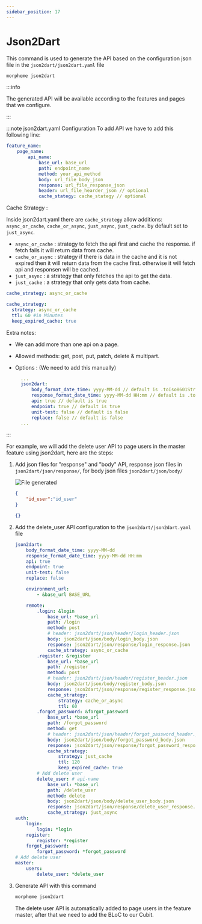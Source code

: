 ```yaml
---
sidebar_position: 17
---
```


# Json2Dart

This command is used to generate the API based on the configuration json file in the `json2dart/json2dart.yaml` file

```bash
morpheme json2dart
```

:::info

The generated API will be available according to the features and pages that we configure.

:::

:::note json2dart.yaml Configuration
To add API we have to add this following line:

```yaml title="json2dart/json2dart.yaml"
feature_name:
    page_name:
        api_name:
            base_url: base_url
            path: endpoint_name
            method: your_api_method
            body: url_file_body_json
            response: url_file_response_json
            header: url_file_hearder_json // optional
            cache_stategy: cache_stategy // optional
```

Cache Strategy :

Inside json2dart.yaml there are `cache_strategy` allow additions: `async_or_cache`, `cache_or_async`, `just_async`, `just_cache`. by default set to `just_async`.

- `async_or_cache` : strategy to fetch the api first and cache the response. if fetch fails it will return data from cache.
- `cache_or_async` : strategy if there is data in the cache and it is not expired then it will return data from the cache first. otherwise it will fetch api and responsen will be cached.
- `just_async` : a strategy that only fetches the api to get the data.
- `just_cache` : a strategy that only gets data from cache.

```yaml title="Simple Implementation"
cache_strategy: async_or_cache
```

```yaml title="Detail Implementation"
cache_strategy: 
  strategy: async_or_cache
  ttl: 60 #in Minutes
  keep_expired_cache: true 
```

Extra notes:

- We can add more than one api on a page.
- Allowed methods: get, post, put, patch, delete & multipart.
- Options : (We need to add this manually)

  ```yaml title="json2dart/json2dart.yaml"
    ...
    json2dart:
        body_format_date_time: yyyy-MM-dd // default is .toIso8601String()
        response_format_date_time: yyyy-MM-dd HH:mm // default is .toIso8601String()
        api: true // default is true
        endpoint: true // default is true
        unit-test: false // default is false
        replace: false // default is false
    ...
    ```

:::

For example, we will add the delete user API to page users in the master feature using json2dart, here are the steps:

1. Add json files for "response" and "body" API, response json files in `json2dart/json/response/`, for body json files `json2dart/json/body/`

    ![File generated](../../static/img/generate/api/body_response.png)

    ```json title="json2dart/json/body/delete_user_body.json"
    {
        "id_user":"id_user"
    }
    ```

    ```json title="json2dart/json/response/delete_user_response.json"
    {}
    ```

2. Add the delete_user API configuration to the `json2dart/json2dart.yaml` file

    ```yaml title="json2dart/json2dart.yaml"
    json2dart:
        body_format_date_time: yyyy-MM-dd
        response_format_date_time: yyyy-MM-dd HH:mm
        api: true
        endpoint: true
        unit-test: false
        replace: false

        environment_url:
            - &base_url BASE_URL

        remote:
            .login: &login
                base_url: *base_url
                path: /login
                method: post
                # header: json2dart/json/header/login_header.json
                body: json2dart/json/body/login_body.json
                response: json2dart/json/response/login_response.json
                cache_strategy: async_or_cache
            .register: &register
                base_url: *base_url
                path: /register
                method: post
                # header: json2dart/json/header/register_header.json
                body: json2dart/json/body/register_body.json
                response: json2dart/json/response/register_response.json
                cache_strategy:
                    strategy: cache_or_async
                    ttl: 60
            .forgot_password: &forgot_password
                base_url: *base_url
                path: /forgot_password
                method: get
                # header: json2dart/json/header/forgot_password_header.json
                body: json2dart/json/body/forgot_password_body.json
                response: json2dart/json/response/forgot_password_response.json
                cache_strategy:
                    strategy: just_cache
                    ttl: 120
                    keep_expired_cache: true
            # Add delete user
            delete_user: # api-name
                base_url: *base_url
                path: /delete_user
                method: delete
                body: json2dart/json/body/delete_user_body.json
                response: json2dart/json/response/delete_user_response.json
                cache_strategy: just_async
    auth:
        login:
            login: *login
        register:
            register: *register
        forgot_password:
            forgot_password: *forgot_password
    # Add delete user
    master:
        users:
            delete_user: *delete_user
    ```

3. Generate API with this command

    ```bash
    morpheme json2dart
    ```

    The delete user API is automatically added to page users in the feature master, after that we need to add the BLoC to our Cubit.
